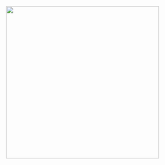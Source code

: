 <div id="header" align="center">
  <img src="https://media2.giphy.com/media/3o7bug2wkdhpf7kbFS/giphy.gif?cid=ecf05e47wbdtcf89fc8iwy5kvcwig9fbq6wqdeb5xisbxz8z&rid=giphy.gif&ct=g" width="400"/>
</div>
